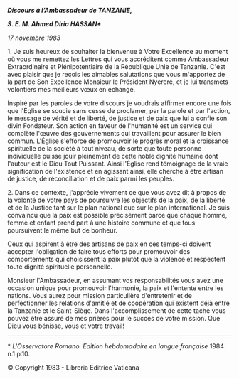 ***Discours à l’Ambassadeur de TANZANIE,***

***S. E. M. Ahmed Diria HASSAN\****

*17 novembre 1983*

1\. Je suis heureux de souhaiter la bienvenue à Votre Excellence au moment où vous me remettez les Lettres qui vous accréditent comme Ambassadeur Extraordinaire et Plénipotentiaire de la République Unie de Tanzanie. C'est avec plaisir que je reçois les aimables salutations que vous m'apportez de la part de Son Excellence Monsieur le Président Nyerere, et je lui transmets volontiers mes meilleurs vœux en échange.

Inspiré par les paroles de votre discours je voudrais affirmer encore une fois que l'Église se soucie sans cesse de proclamer, par la parole et par l'action, le message de vérité et de liberté, de justice et de paix que lui a confie son divin Fondateur. Son action en faveur de l'humanité est un service qui complète l'œuvre des gouvernements qui travaillent pour assurer le bien commun. L'Église s'efforce de promouvoir le progrès moral et la croissance spirituelle de la société à tout niveau, de sorte que toute personne individuelle puisse jouir pleinement de cette noble dignité humaine dont l'auteur est le Dieu Tout Puissant. Ainsi l'Église rend témoignage de la vraie signification de l'existence et en agissant ainsi, elle cherche à être artisan de justice, de réconciliation et de paix parmi les peuples.

2\. Dans ce contexte, j'apprécie vivement ce que vous avez dit à propos de la volonté de votre pays de poursuivre les objectifs de la paix, de la liberté et de la Justice tant sur le plan national que sur le plan international. Je suis convaincu que la paix est possible précisément parce que chaque homme, femme et enfant prend part à une histoire commune et que tous poursuivent le même but de bonheur.

Ceux qui aspirent à être des artisans de paix en ces temps-ci doivent accepter l'obligation de faire tous efforts pour promouvoir des comportements qui choisissent la paix plutôt que la violence et respectent toute dignité spirituelle personnelle.

Monsieur l'Ambassadeur, en assumant vos responsabilités vous avez une occasion unique pour promouvoir l'harmonie, la paix et l'entente entre les nations. Vous aurez pour mission particulière d'entretenir et de perfectionner les relations d'amitié et de coopération qui existent déjà entre la Tanzanie et le Saint-Siège. Dans l'accomplissement de cette tache vous pouvez être assuré de mes prières pour le succès de votre mission. Que Dieu vous bénisse, vous et votre travail!

* * *

\* *L'Osservatore Romano. Edition hebdomadaire en langue française* 1984 n.1 p.10.

© Copyright 1983 - Libreria Editrice Vaticana